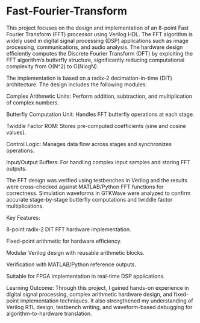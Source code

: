 # Fast-Fourier-Transform
This project focuses on the design and implementation of an 8-point Fast Fourier Transform (FFT) processor using Verilog HDL. The FFT algorithm is widely used in digital signal processing (DSP) applications such as image processing, communications, and audio analysis. The hardware design efficiently computes the Discrete Fourier Transform (DFT) by exploiting the FFT algorithm’s butterfly structure, significantly reducing computational complexity from 
O(N^2) to O(NlogN).

The implementation is based on a radix-2 decimation-in-time (DIT) architecture. The design includes the following modules:

Complex Arithmetic Units: Perform addition, subtraction, and multiplication of complex numbers.

Butterfly Computation Unit: Handles FFT butterfly operations at each stage.

Twiddle Factor ROM: Stores pre-computed coefficients (sine and cosine values).

Control Logic: Manages data flow across stages and synchronizes operations.

Input/Output Buffers: For handling complex input samples and storing FFT outputs.

The FFT design was verified using testbenches in Verilog and the results were cross-checked against MATLAB/Python FFT functions for correctness. Simulation waveforms in GTKWave were analyzed to confirm accurate stage-by-stage butterfly computations and twiddle factor multiplications.

Key Features:

8-point radix-2 DIT FFT hardware implementation.

Fixed-point arithmetic for hardware efficiency.

Modular Verilog design with reusable arithmetic blocks.

Verification with MATLAB/Python reference outputs.

Suitable for FPGA implementation in real-time DSP applications.

Learning Outcome:
Through this project, I gained hands-on experience in digital signal processing, complex arithmetic hardware design, and fixed-point implementation techniques. It also strengthened my understanding of Verilog RTL design, testbench writing, and waveform-based debugging for algorithm-to-hardware translation.

